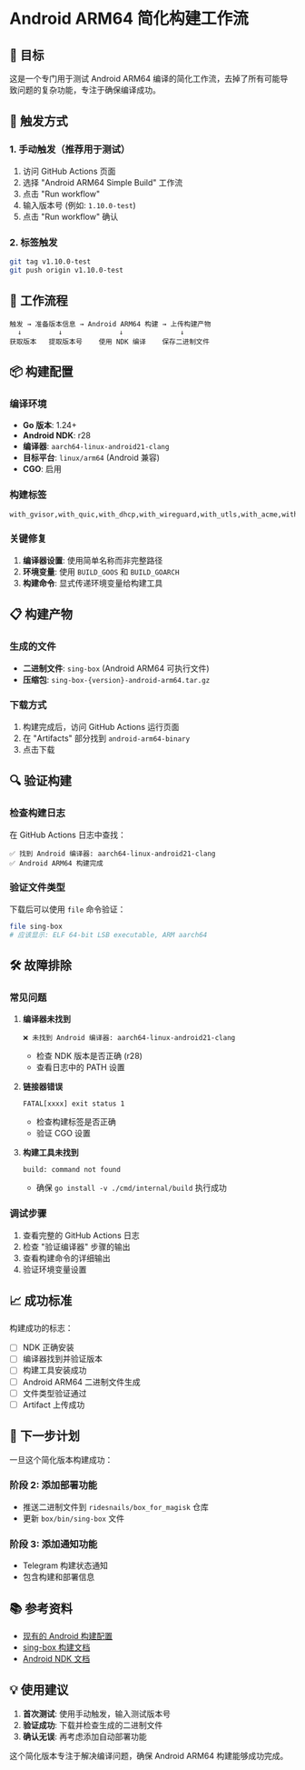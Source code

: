 # Android ARM64 简化构建工作流

## 🎯 目标

这是一个专门用于测试 Android ARM64 编译的简化工作流，去掉了所有可能导致问题的复杂功能，专注于确保编译成功。

## 🚀 触发方式

### 1. 手动触发（推荐用于测试）
1. 访问 GitHub Actions 页面
2. 选择 "Android ARM64 Simple Build" 工作流
3. 点击 "Run workflow"
4. 输入版本号 (例如: `1.10.0-test`)
5. 点击 "Run workflow" 确认

### 2. 标签触发
```bash
git tag v1.10.0-test
git push origin v1.10.0-test
```

## 🔧 工作流程

```
触发 → 准备版本信息 → Android ARM64 构建 → 上传构建产物
  ↓         ↓              ↓              ↓
获取版本   提取版本号    使用 NDK 编译    保存二进制文件
```

## 📦 构建配置

### 编译环境
- **Go 版本**: 1.24+
- **Android NDK**: r28
- **编译器**: `aarch64-linux-android21-clang`
- **目标平台**: `linux/arm64` (Android 兼容)
- **CGO**: 启用

### 构建标签
```
with_gvisor,with_quic,with_dhcp,with_wireguard,with_utls,with_acme,with_clash_api,with_tailscale
```

### 关键修复
1. **编译器设置**: 使用简单名称而非完整路径
2. **环境变量**: 使用 `BUILD_GOOS` 和 `BUILD_GOARCH`
3. **构建命令**: 显式传递环境变量给构建工具

## 📋 构建产物

### 生成的文件
- **二进制文件**: `sing-box` (Android ARM64 可执行文件)
- **压缩包**: `sing-box-{version}-android-arm64.tar.gz`

### 下载方式
1. 构建完成后，访问 GitHub Actions 运行页面
2. 在 "Artifacts" 部分找到 `android-arm64-binary`
3. 点击下载

## 🔍 验证构建

### 检查构建日志
在 GitHub Actions 日志中查找：
```
✅ 找到 Android 编译器: aarch64-linux-android21-clang
✅ Android ARM64 构建完成
```

### 验证文件类型
下载后可以使用 `file` 命令验证：
```bash
file sing-box
# 应该显示: ELF 64-bit LSB executable, ARM aarch64
```

## 🛠️ 故障排除

### 常见问题

1. **编译器未找到**
   ```
   ❌ 未找到 Android 编译器: aarch64-linux-android21-clang
   ```
   - 检查 NDK 版本是否正确 (r28)
   - 查看日志中的 PATH 设置

2. **链接器错误**
   ```
   FATAL[xxxx] exit status 1
   ```
   - 检查构建标签是否正确
   - 验证 CGO 设置

3. **构建工具未找到**
   ```
   build: command not found
   ```
   - 确保 `go install -v ./cmd/internal/build` 执行成功

### 调试步骤
1. 查看完整的 GitHub Actions 日志
2. 检查 "验证编译器" 步骤的输出
3. 查看构建命令的详细输出
4. 验证环境变量设置

## 📈 成功标准

构建成功的标志：
- [ ] NDK 正确安装
- [ ] 编译器找到并验证版本
- [ ] 构建工具安装成功
- [ ] Android ARM64 二进制文件生成
- [ ] 文件类型验证通过
- [ ] Artifact 上传成功

## 🔄 下一步计划

一旦这个简化版本构建成功：

### 阶段 2: 添加部署功能
- 推送二进制文件到 `ridesnails/box_for_magisk` 仓库
- 更新 `box/bin/sing-box` 文件

### 阶段 3: 添加通知功能
- Telegram 构建状态通知
- 包含构建和部署信息

## 📚 参考资料

- [现有的 Android 构建配置](.github/workflows/build.yml#L162-L172)
- [sing-box 构建文档](https://sing-box.sagernet.org/installation/build-from-source/)
- [Android NDK 文档](https://developer.android.com/ndk)

## 💡 使用建议

1. **首次测试**: 使用手动触发，输入测试版本号
2. **验证成功**: 下载并检查生成的二进制文件
3. **确认无误**: 再考虑添加自动部署功能

这个简化版本专注于解决编译问题，确保 Android ARM64 构建能够成功完成。
